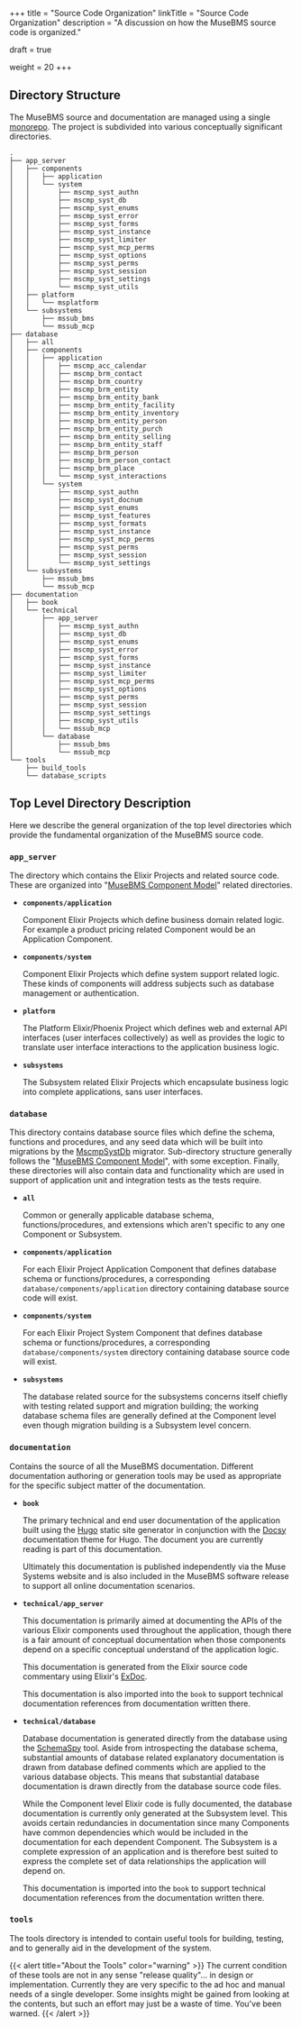 +++
title = "Source Code Organization"
linkTitle = "Source Code Organization"
description = "A discussion on how the MuseBMS source code is organized."

draft = true

weight = 20
+++
## Directory Structure

The MuseBMS source and documentation are managed using a single <a href="https://en.wikipedia.org/wiki/Monorepo" target="_blank">monorepo</a>.  The project is subdivided into various conceptually significant directories.

```
.
├── app_server
│   ├── components
│   │   ├── application
│   │   └── system
│   │       ├── mscmp_syst_authn
│   │       ├── mscmp_syst_db
│   │       ├── mscmp_syst_enums
│   │       ├── mscmp_syst_error
│   │       ├── mscmp_syst_forms
│   │       ├── mscmp_syst_instance
│   │       ├── mscmp_syst_limiter
│   │       ├── mscmp_syst_mcp_perms
│   │       ├── mscmp_syst_options
│   │       ├── mscmp_syst_perms
│   │       ├── mscmp_syst_session
│   │       ├── mscmp_syst_settings
│   │       └── mscmp_syst_utils
│   ├── platform
│   │   └── msplatform
│   └── subsystems
│       ├── mssub_bms
│       └── mssub_mcp
├── database
│   ├── all
│   ├── components
│   │   ├── application
│   │   │   ├── mscmp_acc_calendar
│   │   │   ├── mscmp_brm_contact
│   │   │   ├── mscmp_brm_country
│   │   │   ├── mscmp_brm_entity
│   │   │   ├── mscmp_brm_entity_bank
│   │   │   ├── mscmp_brm_entity_facility
│   │   │   ├── mscmp_brm_entity_inventory
│   │   │   ├── mscmp_brm_entity_person
│   │   │   ├── mscmp_brm_entity_purch
│   │   │   ├── mscmp_brm_entity_selling
│   │   │   ├── mscmp_brm_entity_staff
│   │   │   ├── mscmp_brm_person
│   │   │   ├── mscmp_brm_person_contact
│   │   │   ├── mscmp_brm_place
│   │   │   └── mscmp_syst_interactions
│   │   └── system
│   │       ├── mscmp_syst_authn
│   │       ├── mscmp_syst_docnum
│   │       ├── mscmp_syst_enums
│   │       ├── mscmp_syst_features
│   │       ├── mscmp_syst_formats
│   │       ├── mscmp_syst_instance
│   │       ├── mscmp_syst_mcp_perms
│   │       ├── mscmp_syst_perms
│   │       ├── mscmp_syst_session
│   │       └── mscmp_syst_settings
│   └── subsystems
│       ├── mssub_bms
│       └── mssub_mcp
├── documentation
│   ├── book
│   └── technical
│       ├── app_server
│       │   ├── mscmp_syst_authn
│       │   ├── mscmp_syst_db
│       │   ├── mscmp_syst_enums
│       │   ├── mscmp_syst_error
│       │   ├── mscmp_syst_forms
│       │   ├── mscmp_syst_instance
│       │   ├── mscmp_syst_limiter
│       │   ├── mscmp_syst_mcp_perms
│       │   ├── mscmp_syst_options
│       │   ├── mscmp_syst_perms
│       │   ├── mscmp_syst_session
│       │   ├── mscmp_syst_settings
│       │   ├── mscmp_syst_utils
│       │   └── mssub_mcp
│       └── database
│           ├── mssub_bms
│           └── mssub_mcp
└── tools
    ├── build_tools
    └── database_scripts
```

## Top Level Directory Description

Here we describe the general organization of the top level directories which provide the fundamental organization of the MuseBMS source code.

### __`app_server`__

The directory which contains the Elixir Projects and related source code.  These are organized into "[MuseBMS Component Model](/musebms/technical/high-level-architecture/#the-musebms-component-model)" related directories.

  * __`components/application`__

    Component Elixir Projects which define business domain related logic.  For example a product pricing related Component would be an Application Component.

  * __`components/system`__

    Component Elixir Projects which define system support related logic. These kinds of components will address subjects such as database management or authentication.

  * __`platform`__

    The Platform Elixir/Phoenix Project which defines web and external API interfaces (user interfaces collectively) as well as provides the logic to translate user interface interactions to the application business logic.

  * __`subsystems`__

    The Subsystem related Elixir Projects which encapsulate business logic into complete applications, sans user interfaces.

### __`database`__

This directory contains database source files which define the schema, functions and procedures, and any seed data which will be built into migrations by the [MscmpSystDb](/musebms/documentation/technical/app_server/mscmp_syst_db) migrator. Sub-directory structure generally follows the "[MuseBMS Component Model](/musebms/technical/high-level-architecture/#the-musebms-component-model)", with some exception.  Finally, these directories will also contain data and functionality which are used in support of application unit and integration tests as the tests require.

  * __`all`__

    Common or generally applicable database schema, functions/procedures, and extensions which aren't specific to any one Component or Subsystem.

  * __`components/application`__

    For each Elixir Project Application Component that defines database schema or functions/procedures, a corresponding `database/components/application` directory containing database source code will exist.

  * __`components/system`__

    For each Elixir Project System Component that defines database schema or functions/procedures, a corresponding `database/components/system` directory containing database source code will exist.

  * __`subsystems`__

    The database related source for the subsystems concerns itself chiefly with testing related support and migration building; the working database schema files are generally defined at the Component level even though migration building is a Subsystem level concern.

### __`documentation`__

Contains the source of all the MuseBMS documentation.  Different documentation authoring or generation tools may be
used as appropriate for the specific subject matter of the documentation.

  * __`book`__

    The primary technical and end user documentation of the application built using the <a href="https://gohugo.io" target="_blank">Hugo</a> static site generator in conjunction with the <a href="https://www.docsy.dev" target="_blank">Docsy</a> documentation theme for Hugo.  The document you are currently reading is part of this documentation.

    Ultimately this documentation is published independently via the Muse Systems website and is also included in the MuseBMS software release to support all online documentation scenarios.

  * __`technical/app_server`__

    This documentation is primarily aimed at documenting the APIs of the various Elixir components used throughout the application, though there is a fair amount of conceptual documentation when those components depend on a specific conceptual understand of the application logic.

    This documentation is generated from the Elixir source code commentary using Elixir's <a href="https://hexdocs.pm/ex_doc/readme.html" target="_blank">ExDoc</a>.

    This documentation is also imported into the `book` to support technical documentation references from documentation written there.

  * __`technical/database`__

    Database documentation is generated directly from the database using the <a href="https://schemaspy.org" target="_blank">SchemaSpy</a> tool.  Aside from introspecting the database schema, substantial amounts of database related explanatory documentation is drawn from database defined comments which are applied to the various database objects.  This means that substantial database documentation is drawn directly from the database source code files.

    While the Component level Elixir code is fully documented, the database documentation is currently only generated at the Subsystem level.  This avoids certain redundancies in documentation since many Components have common dependencies which would be included in the documentation for each dependent Component.  The Subsystem is a complete expression of an application and is therefore best suited to express the complete set of data relationships the application will depend on.

    This documentation is imported into the `book` to support technical documentation references from the documentation written there.

### __`tools`__

The tools directory is intended to contain useful tools for building, testing, and to generally aid in the development of the system.

{{< alert title="About the Tools" color="warning" >}}
The current condition of these tools are not in any sense "release quality"... in design or implementation.  Currently they are very specific to the ad hoc and manual needs of a single developer.  Some insights might be gained from looking at the contents, but such an effort may just be a waste of time.  You've been warned.
{{< /alert >}}